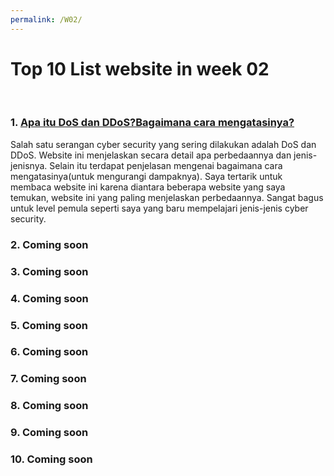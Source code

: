 ```yaml
---
permalink: /W02/
---
```


# Top 10 List website in week 02
<br>

### 1. [Apa itu DoS dan DDoS?Bagaimana cara mengatasinya?](comparitech.com/net-admin/dos-vs-ddos-attacks-differences-prevention)<br>
Salah satu serangan cyber security yang sering dilakukan adalah DoS dan DDoS. Website ini menjelaskan secara detail apa perbedaannya dan jenis-jenisnya. Selain itu terdapat penjelasan mengenai bagaimana cara mengatasinya(untuk mengurangi dampaknya).
Saya tertarik untuk membaca website ini karena diantara beberapa website yang saya temukan, website ini yang paling menjelaskan perbedaannya. Sangat bagus untuk level pemula seperti saya yang baru mempelajari jenis-jenis cyber security.

### 2. Coming soon

### 3. Coming soon

### 4. Coming soon

### 5. Coming soon

### 6. Coming soon

### 7. Coming soon

### 8. Coming soon

### 9. Coming soon

### 10. Coming soon
